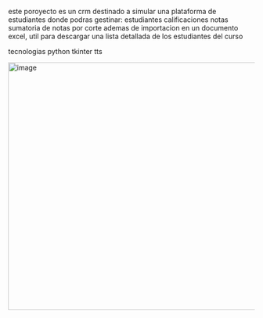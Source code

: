 este poroyecto es un crm destinado a simular una plataforma de estudiantes donde podras gestinar:
estudiantes
calificaciones
notas 
sumatoria de notas por corte
ademas de importacion en un documento excel, 
util para descargar una lista detallada de los estudiantes del curso  

tecnologias
python 
tkinter
tts

<img width="1627" height="506" alt="image" src="https://github.com/user-attachments/assets/e59a42fa-c3c4-4542-a472-d1832cc5c174" />
